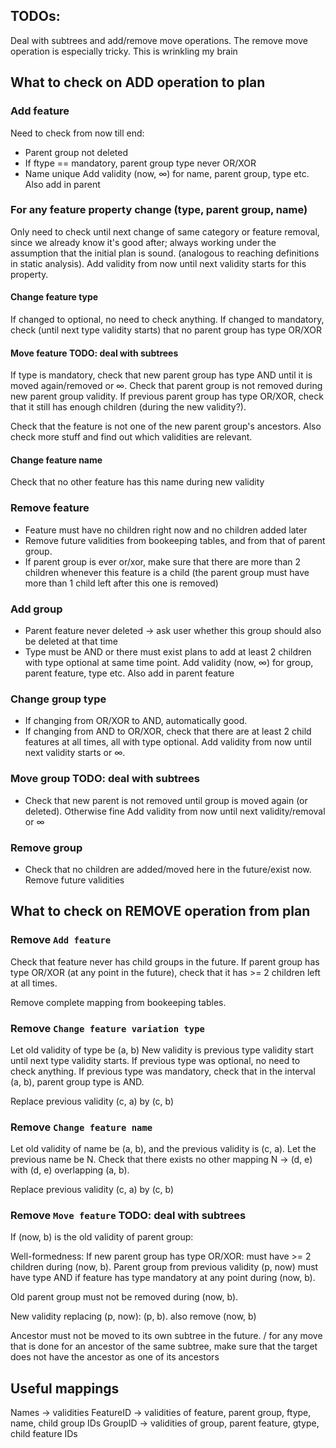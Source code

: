 ## TODOs:
Deal with subtrees and add/remove move operations. The remove move operation is especially tricky. This is wrinkling my brain

## What to check on ADD operation to plan

### Add feature

Need to check from now till end:

- Parent group not deleted
- If ftype == mandatory, parent group type never OR/XOR
- Name unique
Add validity (now, ∞) for name, parent group, type etc. Also add in parent

### For any feature property change (type, parent group, name)

Only need to check until next change of same category or feature removal, since we already know it's good after; always working under the assumption that the initial plan is sound. (analogous to reaching definitions in static analysis). Add validity from now until next validity starts for this property.

#### Change feature type

If changed to optional, no need to check anything. If changed to mandatory, check (until next type validity starts) that no parent group has type OR/XOR

#### Move feature TODO: deal with subtrees

If type is mandatory, check that new parent group has type AND until it is moved again/removed or ∞. Check that parent group is not removed during new parent group validity. If previous parent group has type OR/XOR, check that it still has enough children (during the new validity?).

Check that the feature is not one of the new parent group's ancestors. Also check more stuff and find out which validities are relevant.

#### Change feature name

Check that no other feature has this name during new validity

### Remove feature

- Feature must have no children right now and no children added later
- Remove future validities from bookeeping tables, and from that of parent group.
- If parent group is ever or/xor, make sure that there are more than 2 children whenever this feature is a child (the parent group must have more than 1 child left after this one is removed)

### Add group

- Parent feature never deleted -> ask user whether this group should also be deleted at that time
- Type must be AND or there must exist plans to add at least 2 children with type optional at same time point.
Add validity (now, ∞) for group, parent feature, type etc. Also add in parent feature

### Change group type

- If changing from OR/XOR to AND, automatically good.
- If changing from AND to OR/XOR, check that there are at least 2 child features at all times, all with type optional.
Add validity from now until next validity starts or ∞.

### Move group TODO: deal with subtrees

- Check that new parent is not removed until group is moved again (or deleted). Otherwise fine
Add validity from now until next validity/removal or ∞

### Remove group

- Check that no children are added/moved here in the future/exist now.
Remove future validities


## What to check on REMOVE operation from plan

### Remove `Add feature`

Check that feature never has child groups in the future. If parent group has type OR/XOR (at any point in the future), check that it has >= 2 children left at all times.

Remove complete mapping from bookeeping tables.

### Remove `Change feature variation type`

Let old validity of type be (a, b)
New validity is previous type validity start until next type validity starts. If previous type was optional, no need to check anything. If previous type was mandatory, check that in the interval (a, b), parent group type is AND.

Replace previous validity (c, a) by (c, b)

### Remove `Change feature name`

Let old validity of name be (a, b), and the previous validity is (c, a). Let the previous name be N. Check that there exists no other mapping N -> (d, e) with (d, e) overlapping (a, b). 

Replace previous validity (c, a) by (c, b)

### Remove `Move feature` TODO: deal with subtrees

If (now, b) is the old validity of parent group:

Well-formedness:
If new parent group has type OR/XOR: must have >= 2 children during (now, b).
Parent group from previous validity (p, now) must have type AND if feature has type mandatory at any point during (now, b).

Old parent group must not be removed during (now, b).

New validity replacing (p, now): (p, b). also remove (now, b)

Ancestor must not be moved to its own subtree in the future. / for any move that is done for an ancestor of the same subtree, make sure that the target does not have the ancestor as one of its ancestors

## Useful mappings

Names -> validities
FeatureID -> validities of feature, parent group, ftype, name, child group IDs
GroupID -> validities of group, parent feature, gtype, child feature IDs
